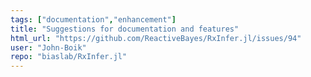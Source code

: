 ```yaml
---
tags: ["documentation","enhancement"]
title: "Suggestions for documentation and features"
html_url: "https://github.com/ReactiveBayes/RxInfer.jl/issues/94"
user: "John-Boik"
repo: "biaslab/RxInfer.jl"
---
```


